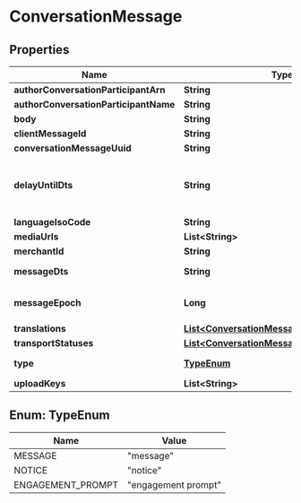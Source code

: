 

# ConversationMessage


## Properties

| Name | Type | Description | Notes |
|------------ | ------------- | ------------- | -------------|
|**authorConversationParticipantArn** | **String** |  |  [optional] |
|**authorConversationParticipantName** | **String** |  |  [optional] |
|**body** | **String** |  |  [optional] |
|**clientMessageId** | **String** |  |  [optional] |
|**conversationMessageUuid** | **String** |  |  [optional] |
|**delayUntilDts** | **String** | Delay message transmission until date/time |  [optional] |
|**languageIsoCode** | **String** |  |  [optional] |
|**mediaUrls** | **List&lt;String&gt;** |  |  [optional] |
|**merchantId** | **String** |  |  [optional] |
|**messageDts** | **String** | Message date/time |  [optional] |
|**messageEpoch** | **Long** | Message epoch milliseconds |  [optional] |
|**translations** | [**List&lt;ConversationMessageTranslation&gt;**](ConversationMessageTranslation.md) |  |  [optional] |
|**transportStatuses** | [**List&lt;ConversationMessageTransportStatus&gt;**](ConversationMessageTransportStatus.md) |  |  [optional] |
|**type** | [**TypeEnum**](#TypeEnum) | Message type |  [optional] |
|**uploadKeys** | **List&lt;String&gt;** |  |  [optional] |



## Enum: TypeEnum

| Name | Value |
|---- | -----|
| MESSAGE | &quot;message&quot; |
| NOTICE | &quot;notice&quot; |
| ENGAGEMENT_PROMPT | &quot;engagement prompt&quot; |



